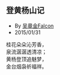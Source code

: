 
## 登黄杨山记

* By [吴章金Falcon](http://weibo.com/wuzhangjin)
* 2015/01/31

桂花朵朵沁芳香，<br>
泉流潺潺透清凉；<br>
黄杨登顶追魅梦，<br>
金台烟袅祈福祥。
